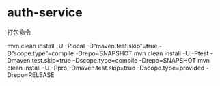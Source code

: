 # auth-service

打包命令

mvn clean install -U -Plocal  -D“maven.test.skip”=true -D“scope.type”=compile -Drepo=SNAPSHOT
mvn clean install -U -Ptest -Dmaven.test.skip=true -Dscope.type=compile -Drepo=SNAPSHOT
mvn clean install -U -Ppro  -Dmaven.test.skip=true -Dscope.type=provided -Drepo=RELEASE
